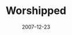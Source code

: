 ---
layout: message
category: message
series: "Hero"
title: "Worshipped"
date: 2007-12-23
message_id: 473
---